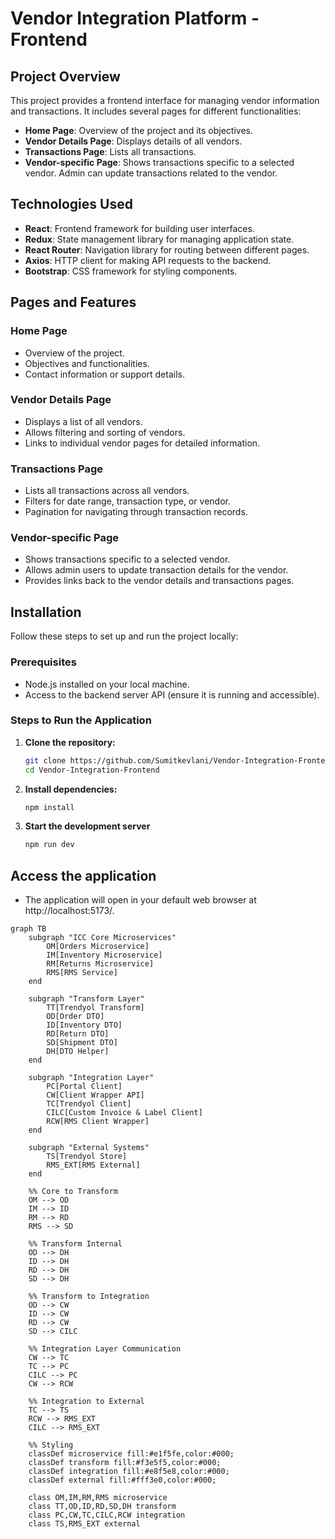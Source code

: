 # Vendor Integration Platform - Frontend

## Project Overview

This project provides a frontend interface for managing vendor information and transactions. It includes several pages for different functionalities:

- **Home Page**: Overview of the project and its objectives.
- **Vendor Details Page**: Displays details of all vendors.
- **Transactions Page**: Lists all transactions.
- **Vendor-specific Page**: Shows transactions specific to a selected vendor. Admin can update transactions related to the vendor.

## Technologies Used

- **React**: Frontend framework for building user interfaces.
- **Redux**: State management library for managing application state.
- **React Router**: Navigation library for routing between different pages.
- **Axios**: HTTP client for making API requests to the backend.
- **Bootstrap**: CSS framework for styling components.

## Pages and Features

### Home Page

- Overview of the project.
- Objectives and functionalities.
- Contact information or support details.

### Vendor Details Page

- Displays a list of all vendors.
- Allows filtering and sorting of vendors.
- Links to individual vendor pages for detailed information.

### Transactions Page

- Lists all transactions across all vendors.
- Filters for date range, transaction type, or vendor.
- Pagination for navigating through transaction records.

### Vendor-specific Page

- Shows transactions specific to a selected vendor.
- Allows admin users to update transaction details for the vendor.
- Provides links back to the vendor details and transactions pages.

## Installation

Follow these steps to set up and run the project locally:

### Prerequisites

- Node.js installed on your local machine.
- Access to the backend server API (ensure it is running and accessible).

### Steps to Run the Application

1. **Clone the repository:**
   ```bash
   git clone https://github.com/Sumitkevlani/Vendor-Integration-Frontend
   cd Vendor-Integration-Frontend

2. **Install dependencies:** 
   ```bash
   npm install

3. **Start the development server**
    ```bash
    npm run dev

## Access the application

- The application will open in your default web browser at http://localhost:5173/.


```mermaid
graph TB
    subgraph "ICC Core Microservices"
        OM[Orders Microservice]
        IM[Inventory Microservice]
        RM[Returns Microservice]
        RMS[RMS Service]
    end

    subgraph "Transform Layer"
        TT[Trendyol Transform]
        OD[Order DTO]
        ID[Inventory DTO]
        RD[Return DTO]
        SD[Shipment DTO]
        DH[DTO Helper]
    end

    subgraph "Integration Layer"
        PC[Portal Client]
        CW[Client Wrapper API]
        TC[Trendyol Client]
        CILC[Custom Invoice & Label Client]
        RCW[RMS Client Wrapper]
    end

    subgraph "External Systems"
        TS[Trendyol Store]
        RMS_EXT[RMS External]
    end

    %% Core to Transform
    OM --> OD
    IM --> ID
    RM --> RD
    RMS --> SD

    %% Transform Internal
    OD --> DH
    ID --> DH
    RD --> DH
    SD --> DH

    %% Transform to Integration
    OD --> CW
    ID --> CW
    RD --> CW
    SD --> CILC

    %% Integration Layer Communication
    CW --> TC
    TC --> PC
    CILC --> PC
    CW --> RCW

    %% Integration to External
    TC --> TS
    RCW --> RMS_EXT
    CILC --> RMS_EXT

    %% Styling
    classDef microservice fill:#e1f5fe,color:#000;
    classDef transform fill:#f3e5f5,color:#000;
    classDef integration fill:#e8f5e8,color:#000;
    classDef external fill:#fff3e0,color:#000;

    class OM,IM,RM,RMS microservice
    class TT,OD,ID,RD,SD,DH transform
    class PC,CW,TC,CILC,RCW integration
    class TS,RMS_EXT external
```
